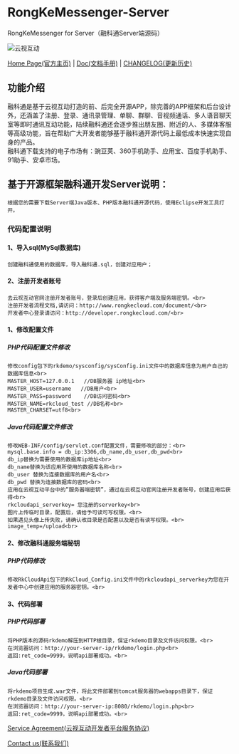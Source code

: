 # RongKeMessenger-Server
RongKeMessenger for Server（融科通Server端源码）

![云视互动](http://www.rongkecloud.com/skin/simple/img/logo-small.png)

[Home Page(官方主页)](http://www.rongkecloud.com) | [Doc(文档手册)](http://www.rongkecloud.com/download/rongketong/doc.zip) |  [CHANGELOG(更新历史)](https://github.com/rongkecloud/RongKeMessenger-Server/blob/master/CHANGELOG.md)

## 功能介绍
  融科通是基于云视互动打造的前、后完全开源APP，除完善的APP框架和后台设计外，还涵盖了注册、登录、通讯录管理、单聊、群聊、音视频通话、多人语音聊天室等即时通讯互动功能，陆续融科通还会逐步推出朋友圈、附近的人、多媒体客服等高级功能，旨在帮助广大开发者能够基于融科通开源代码上最低成本快速实现自身的产品。<br/>
融科通下载支持的电子市场有：豌豆荚、360手机助手、应用宝、百度手机助手、91助手、安卓市场。

## 基于开源框架融科通开发Server说明：

    根据您的需要下载Server端Java版本、PHP版本融科通开源代码，使用Eclipse开发工具打开。

### 代码配置说明 <br>
#### 1、导入sql(MySql数据库)
    创建融科通使用的数据库，导入融科通.sql，创建对应用户；
#### 2、注册开发者账号<br/>
    去云视互动官网注册开发者账号，登录后创建应用，获得客户端及服务端密钥。<br>
    注册开发者流程文档,请访问：http://www.rongkecloud.com/document/<br>
    开发者中心登录请访问：http://developer.rongkecloud.com/<br>
#### 1、修改配置文件<br/>

##### PHP代码配置文件修改<br>
    修改config包下的rkdemo/sysconfig/sysConfig.ini文件中的数据库信息为用户自己的数据库信息<br>
    MASTER_HOST=127.0.0.1   //DB服务器 ip地址<br>
    MASTER_USER=username   //DB用户<br>
    MASTER_PASS=password    //DB访问密码<br>
    MASTER_NAME=rkcloud_test //DB名称<br>
    MASTER_CHARSET=utf8<br>

##### Java代码配置文件修改<br>
    修改WEB-INF/config/servlet.conf配置文件，需要修改的部分：<br>
    mysql.base.info = db_ip:3306,db_name,db_user,db_pwd<br>
    db_ip替换为需要使用的数据库ip地址<br>
    db_name替换为该应用所使用的数据库名称<br>
    db_user 替换为连接数据库的用户名<br>
    db_pwd 替换为连接数据库的密码<br>
    应用在云视互动平台中的”服务器端密钥”，通过在云视互动官网注册开发者账号，创建应用后获得<br>
    rkcloudapi_serverkey= 您注册的serverkey<br>
    图片上传临时目录，配置后，请给予可读可写权限。<br>
    如果遇见头像上传失败，请确认改目录是否配置以及是否有读写权限。<br>
    image_temp=/upload<br>

#### 2、修改融科通服务端秘钥 <br>
##### PHP代码修改
    修改RkCloudApi包下的RkCloud_Config.ini文件中的rkcloudapi_serverkey为您在开发者中心中创建应用的服务器密钥。<br>

#### 3、代码部署<br>
##### PHP代码部署<br>
    将PHP版本的源码rkdemo解压到HTTP根目录，保证rkdemo目录及文件访问权限。<br>
    在浏览器访问：http://your-server-ip/rkdemo/login.php<br>
    返回:ret_code=9999，说明api部署成功。<br>

##### Java代码部署<br>
    将rkdemo项目生成.war文件，将此文件部署到tomcat服务器的webapps目录下，保证rkdemo目录及文件访问权限。<br>
    在浏览器访问：http://your-server-ip:8080/rkdemo/login.php<br>
    返回:ret_code=9999，说明api部署成功。<br>

[Service Agreement(云视互动开发者平台服务协议)](http://www.rongkecloud.com/tecinfo/28.html)

[Contact us(联系我们)][serviceLink]

[serviceLink]: http://kefu.rongkecloud.com/RKServiceClientWeb/index.html?ek=6f2683bb7f9b98aa09283fd8b47f4086aec37b56&ct=1&bg=3&gd=143 "在线客服"

